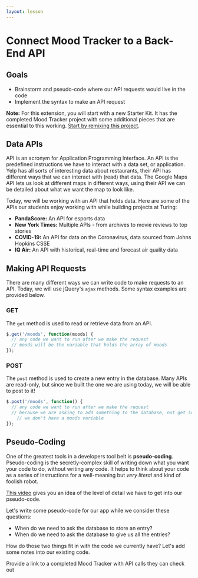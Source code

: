 ```yaml
---
layout: lesson
---
```


# Connect Mood Tracker to a Back-End API

## Goals

- Brainstorm and pseudo-code where our API requests would live in the code
- Implement the syntax to make an API request

**Note:** For this extension, you will start with a new Starter Kit. It has the completed Mood Tracker project with some additional pieces that are essential to this working. [Start by remixing this project](https://glitch.com/edit/#!/tc-api-mood-starter).

## Data APIs

API is an acronym for Application Programming Interface. An API is the predefined instructions we have to interact with a data set, or application. Yelp has all sorts of interesting data about restaurants, their API has different ways that we can interact with (read) that data. The Google Maps API lets us look at different maps in different ways, using their API we can be detailed about what we want the map to look like.

Today, we will be working with an API that holds data. Here are some of the APIs our students enjoy working with while building projects at Turing:
- **PandaScore:** An API for esports data
- **New York Times:** Multiple APIs - from archives to movie reviews to top stories
- **COVID-19:** An API for data on the Coronavirus, data sourced from Johns Hopkins CSSE
- **IQ Air:** An API with historical, real-time and forecast air quality data

## Making API Requests

There are many different ways we can write code to make requests to an API. Today, we will use jQuery's `ajax` methods. Some syntax examples are provided below.

### GET

The `get` method is used to read or retrieve data from an API.

```javascript
$.get('/moods', function(moods) {
  // any code we want to run after we make the request
  // moods will be the variable that holds the array of moods
});
```

### POST

The `post` method is used to create a new entry in the database. Many APIs are read-only, but since we built the one we are using today, we will be able to post to it!

```javascript
$.post('/moods', function() {
  // any code we want to run after we make the request
  // because we are asking to add something to the database, not get something
    // we don't have a moods variable
});
```

## Pseudo-Coding

One of the greatest tools in a developers tool belt is **pseudo-coding**. Pseudo-coding is the secretly-complex skill of writing down what you want your code to do, without writing any code. It helps to think about your code as a series of instructions for a well-meaning but _very literal_ and kind of foolish robot.

[This video](https://www.youtube.com/watch?time_continue=9&v=FN2RM-CHkuI&feature=emb_logo) gives you an idea of the level of detail we have to get into our pseudo-code.


Let's write some pseudo-code for our app while we consider these questions:
- When do we need to ask the database to store an entry?
- When do we need to ask the database to give us all the entries?

How do those two things fit in with the code we currently have? Let's add some notes into our existing code.



Provide a link to a completed Mood Tracker with API calls they can check out
